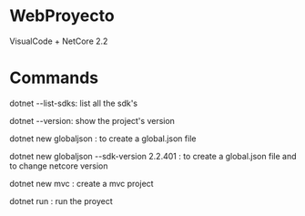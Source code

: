 # WebProyecto
VisualCode + NetCore 2.2

# Commands
dotnet --list-sdks: list all the sdk's 

dotnet --version: show the project's version

dotnet new globaljson : to create a global.json file

dotnet new globaljson --sdk-version 2.2.401 : to create a global.json file and to change netcore version

dotnet new mvc : create a mvc project

dotnet run : run the proyect

